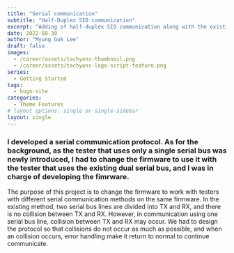 ```yaml
---
title: "Serial communication"
subtitle: "Half-Duplex SIO communication"
excerpt: "Adding of half-duplex SIO communication along with the existing full-duplex"
date: 2022-08-30
author: "Myung Guk Lee"
draft: false
images:
  - /career/assets/tachyons-thumbnail.png
  - /career/assets/tachyons-logo-script-feature.png
series:
  - Getting Started
tags:
  - hugo-site
categories:
  - Theme Features
# layout options: single or single-sidebar
layout: single
---
```



### I developed a serial communication protocol. As for the background, as the tester that uses only a single serial bus was newly introduced, I had to change the firmware to use it with the tester that uses the existing dual serial bus, and I was in charge of developing the fimrware.

The purpose of this project is to change the firmware to work with testers with different serial communication methods on the same firmware. In the existing method, two serial bus lines are divided into TX and RX, and there is no collision between TX and RX. However, in communication using one serial bus line, collision between TX and RX may occur. We had to design the protocol so that collisions do not occur as much as possible, and when an collision occurs, error handling make it return to normal to continue communicate.